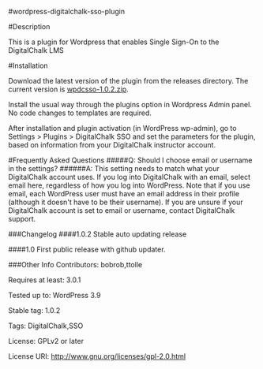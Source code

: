 #wordpress-digitalchalk-sso-plugin

#Description

This is a plugin for Wordpress that enables Single Sign-On to the DigitalChalk LMS

#Installation

Download the latest version of the plugin from the releases directory.  The current version is [wpdcsso-1.0.2.zip](https://github.com/digitalchalk/wordpress-digitalchalk-sso-plugin/raw/master/releases/wpdcsso.1.0.2.zip).

Install the usual way through the plugins option in Wordpress Admin panel.  No code changes to templates are required.

After installation and plugin activation (in WordPress wp-admin), go to Settings > Plugins > DigitalChalk SSO and set the parameters for the plugin, based on information from your DigitalChalk instructor account.

#Frequently Asked Questions
#####Q: Should I choose email or username in the settings?
######A: This setting needs to match what your DigitalChalk account uses.  If you log into DigitalChalk with an email, select email here, regardless of how you log into WordPress.  Note that if you use email, each WordPress user must have an email address in their profile (although it doesn't have to be their username).  If you are unsure if your DigitalChalk account is set to email or username, contact DigitalChalk support.


###Changelog
####1.0.2
Stable auto updating release

####1.0
First public release with github updater.

###Other Info
Contributors: bobrob,ttolle

Requires at least: 3.0.1

Tested up to: WordPress 3.9

Stable tag: 1.0.2

Tags: DigitalChalk,SSO

License: GPLv2 or later

License URI: http://www.gnu.org/licenses/gpl-2.0.html
